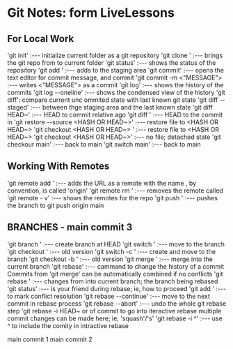 #
# Git Notes: form LiveLessons
## For Local Work
 'git init' :--- initialize current folder as a git repository
 'git clone <URL>' :--- brings the git repo from <URL> to current folder
 'git status' :--- shows the status of the repository
 'git add <FILE>' :--- adds <FILE> to the staging area
 'git commit' :--- opens the text editor for commit message, and commit
 	'git commit -m <"MESSAGE"> :--- writes <"MESSAGE"> as a commit
 'git log' :--- shows the history of the commits
	'git log --oneline' :--- shows the condensed view of the history
 'git diff': compare current unc ommited state with last known git state
	'git diff --staged' :--- between thge staging area and the last known state
 'git diff HEAD~<NUMBER>' :--- HEAD to commit <NUMBER> relative ago
 'git diff <HASH>' :--- HEAD to the commit in <HASH>
 'git restore --source <HASH OR HEAD~>' :--- restore file to <HASH OR HEAD~>
	'git checkout <HASH OR HEAD~> <FILE>' :--- restore file to <HASH OR HEAD~>
 		'git checkout <HASH OR HEAD~>' :--- no file; detached state
		'git checkour main' :--- back to main
 		'git switch main' :--- back to main

## Working With Remotes
 'git remote add <NAME> <URL>' :--- adds the URL as a remote with the name <NAME>
 	<NAME>, by convention, is called 'origin'
 'git remote rm <NAME>' :--- removes the remote called <NAME>
 'git remote - v' :--- shows the remotes for the repo
 'git push <WHERE> <WHAT>' :--- pushes the <WHAT> branch to <WHERE>
	git push origin main

## BRANCHES - main commit 3
 'git branch <NAME>' :--- create branch <NAME> at HEAD
 'git switch <NAME>' :--- move to the branch <NAME>
	'git checkout <NAME>' :--- old version
 'git switch -c <NAME>' :--- create and move to the branch <NAME>
	'git checkout -b <NAME>' :--- old version
 'git merge <BRANCH>' :--- merge <BRANCH> into the current branch 
 'git rebase' :--- cammand to change the history of a commit
	Commits from 'git merge' can be automatically combined if no conflicts
 'git rebase <BRANCH>' :--- changes from <BRANCH> into current branch; the branch being rebased	
	'git status' :--- is your friend during rebase; ie, how to proceed
 	'git add <FILE>' :--- to mark conflict resolution
	'git rebase --continue' :--- move to the next commit in rebase process
	'git rebase --abort' :--- undo the whole git rebase step
 'git rebase -i <COMMIT> HEAD~ or <HASH> of commit to go into iteractive rebase
	multiple commit changes can be made here; ie, 'squash'/'s'
	'git rebase -i <HASH>^' :--- use ^ to include the comity in intractive rebase
 
main commit 1
main commit 2


